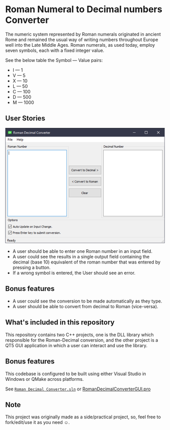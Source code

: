 # Roman Numeral to Decimal numbers Converter

The numeric system represented by Roman numerals originated in ancient Rome and
remained the usual way of writing numbers throughout Europe well into the Late
Middle Ages. Roman numerals, as used today, employ seven symbols, each with a
fixed integer value.

See the below table the Symbol — Value pairs:

- I — 1
- V — 5
- X — 10
- L — 50
- C — 100
- D — 500
- M — 1000


## User Stories

![Screenshot][SCREENSHOT]

- A user should be able to enter one Roman number in an input field.
- A user could see the results in a single output field containing the decimal
(base 10) equivalent of the roman number that was entered by pressing a button.
- If a wrong symbol is entered, the User should see an error.


## Bonus features

- A user could see the conversion to be made automatically as they type.
- A user should be able to convert from decimal to Roman (vice-versa).


## What's included in this repository

This repository contains two C++ projects, one is the DLL library which
responsible for the Roman-Decimal conversion, and the other project is a
QT5 GUI application in which a user can interact and use the library.


## Bonus features

This codebase is configured to be built using either Visual Studio in Windows
or QMake across platforms.

See [`Roman Decimal Converter.sln`][SOLUTION_FILE] or [RomanDecimalConverterGUI.pro][PRO_FILE]

[SCREENSHOT]: https://raw.githubusercontent.com/AhmedMKamal/roman-decimal-converter/master/.github/roman-decimal-converter-gui.png
[SOLUTION_FILE]: https://github.com/AhmedMKamal/roman-decimal-converter/blob/master/Roman%20Decimal%20Converter.sln
[PRO_FILE]: https://github.com/AhmedMKamal/roman-decimal-converter/blob/master/RomanDecimalConverterGUI.pro

## Note

This project was originally made as a side/practical project, so, feel free to fork/edit/use it as you need :relaxed:.
